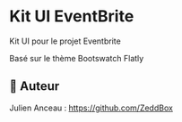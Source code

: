 # Kit UI EventBrite
Kit UI pour le projet Eventbrite

Basé sur le thème Bootswatch Flatly

## 🍪 Auteur
Julien Anceau : https://github.com/ZeddBox
